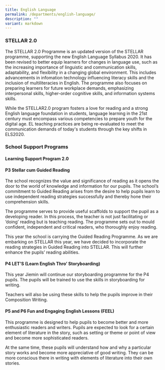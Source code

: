 ```yaml
---
title: English Language
permalink: /departments/english-language/
description: ""
variant: markdown
---
```

### STELLAR 2.0

The STELLAR 2.0 Programme is an updated version of the STELLAR programme, supporting the new English Language Syllabus 2020. It has been revised to better equip learners for changes in language use, such as the increasing importance of linguistic and communication skills, adaptability, and flexibility in a changing global environment. This includes advancements in infomation technology influencing literacy skills and the inclusion of multiliteracies in English. The programme also focuses on preparing learners for future workplace demands, emphasizing interpersonal skills, higher-order cognitive skills, and information systems skills.

While the STELLAR2.0 program fosters a love for reading and a strong English language foundation in students, language learning in the 21st century must encompass various competencies to prepare youth for the digital age. EL teaching practices are being re-evaluated to meet the communication demands of today's students through the key shifts in ELS2020.


  

### School Support Programs

#### Learning Support Program 2.0



  

#### P3 Stellar cum Guided Reading

The school recognizes the value and significance of reading as it opens the door to the world of knowledge and information for our pupils. The school’s commitment to Guided Reading arises from the desire to help pupils learn to use independent reading strategies successfully and thereby hone their comprehension skills.

  

The programme serves to provide useful scaffolds to support the pupil as a developing reader. In this process, the teacher is not just facilitating or ‘doing’ reading but is teaching reading. The programme sets out to mould confident, independent and critical readers, who thoroughly enjoy reading.

  

This year the school is carrying the Guided Reading Programme. As we are embarking on STELLAR this year, we have decided to incorporate the reading strategies in Guided Reading into STELLAR. This will further enhance the pupils’ reading abilities.

  

#### P4 LET’S (Learn English Thro’ Storyboarding)

This year Jiemin will continue our storyboarding programme for the P4 pupils. The pupils will be trained to use the skills in storyboarding for writing.

  

Teachers will also be using these skills to help the pupils improve in their Composition Writing.

  

#### P5 and P6 Fun and Engaging English Lessons (FEEL)

This programme is designed to help pupils to become better and more enthusiastic readers and writers. Pupils are expected to look for a certain element of literature in the story, such as setting or theme or point of view and become more sophisticated readers.

  

At the same time, these pupils will understand how and why a particular story works and become more appreciative of good writing. They can be more conscious there in writing with elements of literature into their own stories.